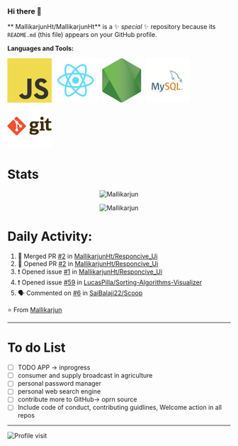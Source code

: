 ### Hi there 👋


** MallikarjunHt/MallikarjunHt** is a ✨ _special_ ✨ repository because its `README.md` (this file) appears on your GitHub profile.
<!--
Here are some ideas to get you started:
- 🔭 I’m currently working on React, Spring Boot
- 🌱 I’m currently learning Rect, Java, Elastic Search, java Script
- 🤔 I’m looking for help with Front End 
- 💬 Ask me about ...
- 📫 How to reach me: [![Connect on LinkedIn](https://img.shields.io/badge/--linkedin?label=LinkedIn&logo=LinkedIn&style=social)](https://www.linkedin.com/in/mallikarjunht)[![Blog](https://img.shields.io/badge/--blog?label=Blog&logo=Blogger&style=social)](https://csitexp.blogspot.com/)
- 😄 Pronouns: ...
- ⚡ Fun fact: ...
-->

**Languages and Tools:**  

<code><img height="100" src="https://raw.githubusercontent.com/github/explore/80688e429a7d4ef2fca1e82350fe8e3517d3494d/topics/javascript/javascript.png"></code>
<code><img height="100" src="https://raw.githubusercontent.com/github/explore/80688e429a7d4ef2fca1e82350fe8e3517d3494d/topics/react/react.png"></code>
<code><img height="100" src="https://raw.githubusercontent.com/github/explore/80688e429a7d4ef2fca1e82350fe8e3517d3494d/topics/nodejs/nodejs.png"></code>
<code><img height="100" src="https://raw.githubusercontent.com/github/explore/80688e429a7d4ef2fca1e82350fe8e3517d3494d/topics/mysql/mysql.png"></code>
<code><img height="100" src="https://raw.githubusercontent.com/github/explore/80688e429a7d4ef2fca1e82350fe8e3517d3494d/topics/git/git.png"></code>  
# Stats
<p align="center"> <img src="https://github-readme-stats.vercel.app/api?username=MallikarjunHt&show_icons=true&count_private=true&theme=radical" alt="Mallikarjun" /></p>  
<p align="center"> <img src="https://github-readme-stats.vercel.app/api/top-langs/?username=MallikarjunHt&theme=tokyonight&langs_count=10&layout=compact" alt="Mallikarjun" /></p>  
  
# **Daily Activity:**  

<!--START_SECTION:activity-->
1. 🎉 Merged PR [#2](https://github.com/MallikarjunHt/Responcive_Ui/pull/2) in [MallikarjunHt/Responcive_Ui](https://github.com/MallikarjunHt/Responcive_Ui)
2. 💪 Opened PR [#2](https://github.com/MallikarjunHt/Responcive_Ui/pull/2) in [MallikarjunHt/Responcive_Ui](https://github.com/MallikarjunHt/Responcive_Ui)
3. ❗️ Opened issue [#1](https://github.com/MallikarjunHt/Responcive_Ui/issues/1) in [MallikarjunHt/Responcive_Ui](https://github.com/MallikarjunHt/Responcive_Ui)
4. ❗️ Opened issue [#59](https://github.com/LucasPilla/Sorting-Algorithms-Visualizer/issues/59) in [LucasPilla/Sorting-Algorithms-Visualizer](https://github.com/LucasPilla/Sorting-Algorithms-Visualizer)
5. 🗣 Commented on [#6](https://github.com/SaiBalaji22/Scoop/issues/6) in [SaiBalaji22/Scoop](https://github.com/SaiBalaji22/Scoop)
<!--END_SECTION:activity-->

⭐️ From [Mallikarjun](https://github.com/MallikarjunHt) 
  
***
# To do List
- [ ] TODO APP -> inprogress
- [ ] consumer and supply broadcast in agriculture  
- [ ] personal password manager  
- [ ] personal web search engine  
- [ ] contribute more to GitHub-> oprn source  
- [ ] Include code of conduct, contributing guidlines, Welcome action in all repos
***
![Profile visit](https://profile-counter.glitch.me/MallikarjunHt/count.svg)

